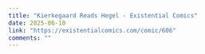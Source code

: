 ```yaml
---
title: "Kierkegaard Reads Hegel - Existential Comics"
date: 2025-06-10
link: "https://existentialcomics.com/comic/606"
comments: ""
---
```

